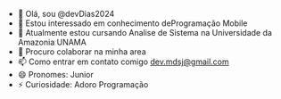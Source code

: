 - 👋 Olá, sou @devDias2024
- 👀 Estou interessado em conhecimento deProgramação Mobile
- 🌱 Atualmente estou cursando Analise de Sistema na Universidade da Amazonia UNAMA
- 💞️ Procuro colaborar na minha area
- 📫 Como entrar em contato comigo dev.mdsj@gmail.com
- 😄 Pronomes: Junior
- ⚡ Curiosidade: Adoro Programação
<!---
devDias2024/devDias2024 is a ✨ special ✨ repository because its `README.md` (this file) appears on your GitHub profile.
You can click the Preview link to take a look at your changes.
--->
